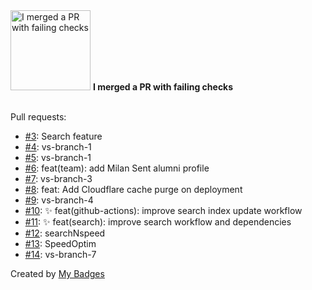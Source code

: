 <img src="https://my-badges.github.io/my-badges/this-is-fine.png" alt="I merged a PR with failing checks" title="I merged a PR with failing checks" width="128">
<strong>I merged a PR with failing checks</strong>
<br><br>

Pull requests:

- <a href="https://github.com/comphy-lab/comphy-lab.github.io/pull/3">#3</a>: Search feature
- <a href="https://github.com/comphy-lab/comphy-lab.github.io/pull/4">#4</a>: vs-branch-1
- <a href="https://github.com/comphy-lab/comphy-lab.github.io/pull/5">#5</a>: vs-branch-1
- <a href="https://github.com/comphy-lab/comphy-lab.github.io/pull/6">#6</a>: feat(team): add Milan Sent alumni profile
- <a href="https://github.com/comphy-lab/comphy-lab.github.io/pull/7">#7</a>: vs-branch-3
- <a href="https://github.com/comphy-lab/comphy-lab.github.io/pull/8">#8</a>: feat: Add Cloudflare cache purge on deployment
- <a href="https://github.com/comphy-lab/comphy-lab.github.io/pull/9">#9</a>: vs-branch-4
- <a href="https://github.com/comphy-lab/comphy-lab.github.io/pull/10">#10</a>: ✨ feat(github-actions): improve search index update workflow
- <a href="https://github.com/comphy-lab/comphy-lab.github.io/pull/11">#11</a>: ✨ feat(search): improve search workflow and dependencies
- <a href="https://github.com/comphy-lab/comphy-lab.github.io/pull/12">#12</a>: searchNspeed
- <a href="https://github.com/comphy-lab/comphy-lab.github.io/pull/13">#13</a>: SpeedOptim
- <a href="https://github.com/comphy-lab/comphy-lab.github.io/pull/14">#14</a>: vs-branch-7


Created by <a href="https://github.com/my-badges/my-badges">My Badges</a>